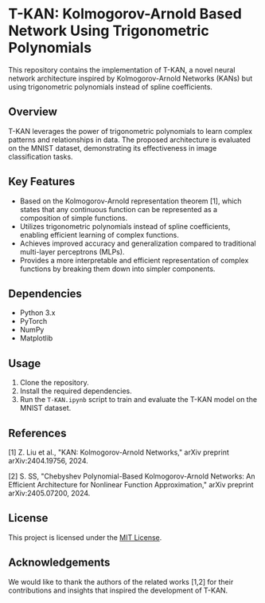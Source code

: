 # T-KAN: Kolmogorov-Arnold Based Network Using Trigonometric Polynomials

This repository contains the implementation of T-KAN, a novel neural network architecture inspired by Kolmogorov-Arnold Networks (KANs) but using trigonometric polynomials instead of spline coefficients.

## Overview

T-KAN leverages the power of trigonometric polynomials to learn complex patterns and relationships in data. The proposed architecture is evaluated on the MNIST dataset, demonstrating its effectiveness in image classification tasks.

## Key Features

- Based on the Kolmogorov-Arnold representation theorem [1], which states that any continuous function can be represented as a composition of simple functions.
- Utilizes trigonometric polynomials instead of spline coefficients, enabling efficient learning of complex functions.
- Achieves improved accuracy and generalization compared to traditional multi-layer perceptrons (MLPs).
- Provides a more interpretable and efficient representation of complex functions by breaking them down into simpler components.

## Dependencies

- Python 3.x
- PyTorch
- NumPy
- Matplotlib

## Usage

1. Clone the repository.
2. Install the required dependencies.
3. Run the `T-KAN.ipynb` script to train and evaluate the T-KAN model on the MNIST dataset.

## References

[1] Z. Liu et al., "KAN: Kolmogorov-Arnold Networks," arXiv preprint arXiv:2404.19756, 2024.

[2] S. SS, "Chebyshev Polynomial-Based Kolmogorov-Arnold Networks: An Efficient Architecture for Nonlinear Function Approximation," arXiv preprint arXiv:2405.07200, 2024.

## License

This project is licensed under the [MIT License](LICENSE).

## Acknowledgements

We would like to thank the authors of the related works [1,2] for their contributions and insights that inspired the development of T-KAN.
